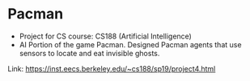 # Pacman

- Project for CS course: CS188 (Artificial Intelligence)
- AI Portion of the game Pacman. Designed Pacman agents that use sensors to locate and eat invisible ghosts.

Link: https://inst.eecs.berkeley.edu/~cs188/sp19/project4.html
